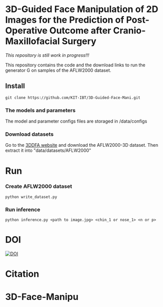 # 3D-Guided Face Manipulation of 2D Images for the Prediction of Post-Operative Outcome after Cranio-Maxillofacial Surgery

*This repository is still work in progress!!!*

This repository contains the code and the download links to run the generator G on samples of the AFLW2000 dataset.

## Install
```
git clone https://github.com/KIT-IBT/3D-Guided-Face-Mani.git
```

### The models and parameters
The model and parameter configs files are storaged in /data/configs


### Download datasets
Go to the [3DDFA website](http://www.cbsr.ia.ac.cn/users/xiangyuzhu/projects/3DDFA/main.htm) and download the AFLW2000-3D dataset. Then extract it into "data/datasets/AFLW2000"

# Run

### Create AFLW2000 dataset
```
python write_dataset.py
```

### Run inference
```
python inference.py <path to image.jpg> <chin_1 or nose_1> <n or p>
```
# DOI
[![DOI](https://zenodo.org/badge/291075337.svg)](https://zenodo.org/badge/latestdoi/291075337)

# Citation

<!---
submodules: 
- face3d
- 3DDFA-Pytorch

paste into configs:
- FaceProfilingRelease_v1.1/ModelGeneration/Model_Shape.mat
- FaceProfilingRelease_v1.1/Model_Expression.mat
- PyTorch_3DDFA/visualize/tri.mat
- shape_mods
-->
# 3D-Face-Manipu
